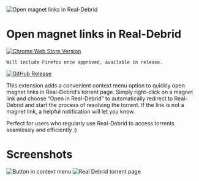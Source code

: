 ![Open magnet links in Real-Debrid](https://github.com/f1shpie/OMLiRD-chrome-extension/blob/chrome-extension/files/icon.svg) 
# Open magnet links in Real-Debrid
[![Chrome Web Store Version](https://img.shields.io/chrome-web-store/v/hllbagncpmengihmigbedbjmmjmopcom)](https://chromewebstore.google.com/detail/open-magnet-links-in-real/hllbagncpmengihmigbedbjmmjmopcom)
<!-- ![Mozilla Add-on Version](https://img.shields.io/amo/v/omlird) -->
`Will include Firefox once approved, available in release.`

[![GitHub Release](https://img.shields.io/github/v/release/f1shpie/OMLiRD-extension)](https://github.com/f1shpie/OMLiRD-extension/releases/latest)

This extension adds a convenient context menu option to quickly open magnet links in Real-Debrid’s torrent page. Simply right-click on a magnet link and choose “Open in Real-Debrid” to automatically redirect to Real-Debrid and start the process of resolving the torrent. If the link is not a magnet link, a helpful notification will let you know.

Perfect for users who regularly use Real-Debrid to access torrents seamlessly and efficiently :)


# Screenshots
![Button in context menu](https://github.com/f1shpie/OMLiRD-chrome-extension/blob/chrome-extension/files/screenshot1.png?raw=true) ![Real Debrid torrent page](https://github.com/f1shpie/OMLiRD-chrome-extension/blob/chrome-extension/files/screenshot2.jpg?raw=true)
